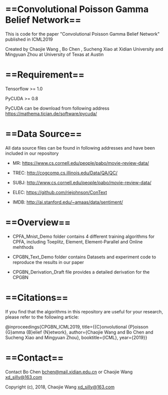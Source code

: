 # ==Convolutional Poisson Gamma Belief Network==
This is code for the paper "Convolutional Poisson Gamma Belief Network" published in ICML2019

Created by Chaojie Wang , Bo Chen , Sucheng Xiao at Xidian University and Mingyuan Zhou at University of Texas at Austin

# ==Requirement==
Tensorflow >= 1.0

PyCUDA >= 0.8 

PyCUDA can be download from following address https://mathema.tician.de/software/pycuda/

# ==Data Source==
All data source files can be found in following addresses and have been included in our repository

- MR: https://www.cs.cornell.edu/people/pabo/movie-review-data/

- TREC: http://cogcomp.cs.illinois.edu/Data/QA/QC/

- SUBJ: http://www.cs.cornell.edu/people/pabo/movie-review-data/

- ELEC: https://github.com/riejohnson/ConText

- IMDB: http://ai.stanford.edu/~amaas/data/sentiment/

# ==Overview==
- CPFA_Mnist_Demo folder contains 4 different training algorithms for CPFA, including Toeplitz, Element, Element-Parallel and Online mehthods

- CPGBN_Text_Demo folder contains Datasets and experiment code to reproduce the results in our paper

- CPGBN_Derivation_Draft file provides a detailed derivation for the CPGBN

# ==Citations==
If you find that the algorithms in this repository are useful for your research, please refer to the following article:

@inproceedings{CPGBN_ICML2019,  title={{C}onvolutional {P}oisson {G}amma {B}elief {N}etwork},
author={Chaojie Wang and Bo Chen and Sucheng Xiao and Mingyuan Zhou}, booktitle={ICML}, year={2019}}

# ==Contact== 
Contact Bo Chen bchen@mail.xidian.edu.cn or Chaojie Wang xd_silly@163.com

Copyright (c), 2018, Chaojie Wang xd_silly@163.com

